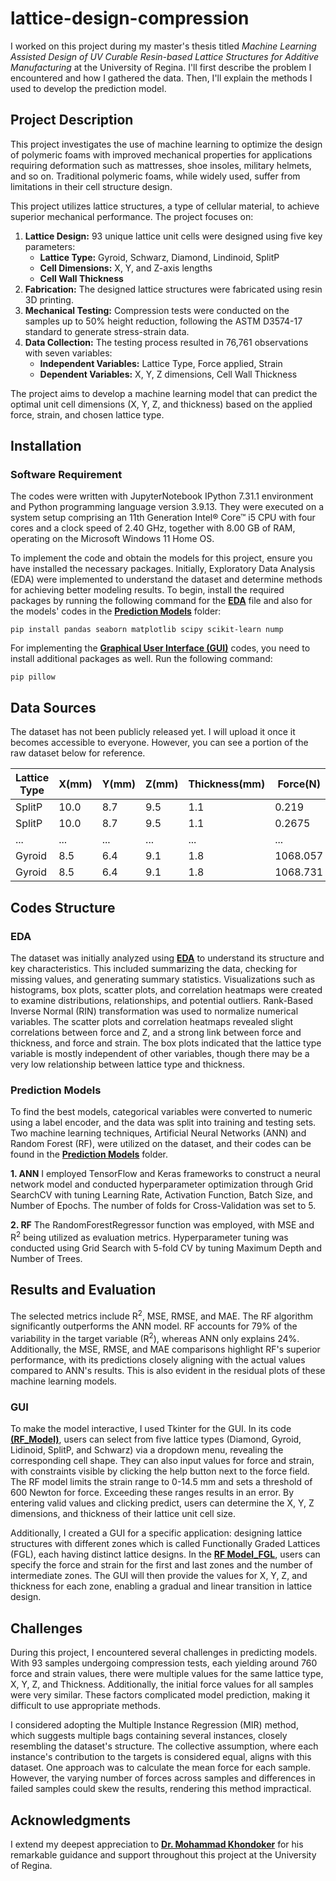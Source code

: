 # lattice-design-compression
I worked on this project during my master's thesis titled *Machine Learning Assisted Design of UV Curable Resin-based Lattice Structures for Additive Manufacturing* at the University of Regina. I'll first describe the problem I encountered and how I gathered the data. Then, I'll explain the methods I used to develop the prediction model.

## Project Description
This project investigates the use of machine learning to optimize the design of polymeric foams with improved mechanical properties for applications requiring deformation such as mattresses, shoe insoles, military helmets, and so on. Traditional polymeric foams, while widely used, suffer from limitations in their cell structure design.

This project utilizes lattice structures, a type of cellular material, to achieve superior mechanical performance. The project focuses on:

1. **Lattice Design:**  93 unique lattice unit cells were designed using five key parameters:
   - **Lattice Type:** Gyroid, Schwarz, Diamond, Lindinoid, SplitP
   - **Cell Dimensions:** X, Y, and Z-axis lengths
   - **Cell Wall Thickness**
2. **Fabrication:**  The designed lattice structures were fabricated using resin 3D printing.
3. **Mechanical Testing:**  Compression tests were conducted on the samples up to 50% height reduction, following the ASTM D3574-17 standard to generate stress-strain data.
4. **Data Collection:**  The testing process resulted in 76,761 observations with seven variables:
   - **Independent Variables:** Lattice Type, Force applied, Strain
   - **Dependent Variables:** X, Y, Z dimensions, Cell Wall Thickness

The project aims to develop a machine learning model that can predict the optimal unit cell dimensions (X, Y, Z, and thickness) based on the applied force, strain, and chosen lattice type.

## Installation
### Software Requirement
The codes were written with JupyterNotebook IPython 7.31.1 environment and Python programming language version 3.9.13. They were executed on a system setup comprising an 11th Generation Intel® Core™ i5 CPU with four cores and a clock speed of 2.40 GHz, together with 8.00 GB of RAM, operating on the Microsoft Windows 11 Home OS.

To implement the code and obtain the models for this project, ensure you have installed the necessary packages. Initially, Exploratory Data Analysis (EDA) were implemented to understand the dataset and determine methods for achieving better modeling results. To begin, install the required packages by running the following command for the [**EDA**](https://github.com/javadho/lattice-design-compression/blob/main/Descriptive%20Statistics.ipynb) file and also for the models' codes in the [**Prediction Models**](https://github.com/javadho/lattice-design-compression/tree/614c1bdcd45b8edd737942777cf30cfd7b110f03/Prediction%20Models) folder:

`pip install pandas seaborn matplotlib scipy scikit-learn nump`

For implementing the [**Graphical User Interface (GUI)**](https://github.com/javadho/lattice-design-compression/tree/614c1bdcd45b8edd737942777cf30cfd7b110f03/GUI) codes, you need to install additional packages as well. Run the following command:

`pip pillow`

## Data Sources
The dataset has not been publicly released yet. I will upload it once it becomes accessible to everyone. However, you can see a portion of the raw dataset below for reference.

|Lattice Type |      X(mm)  |      Y(mm)  |  Z(mm)      |Thickness(mm)| Force(N)    | Strain(mm)  |
| ----------- | ----------- | ----------- | ----------- | ----------- | ----------- | ----------- |
| SplitP      | 10.0        |      8.7    |      9.5    |      1.1    |      0.219  |      0.0001 | 
| SplitP      | 10.0        |      8.7    |      9.5    |      1.1    |      0.2675 |      0.0023 | 
| ...         | ...         |      ...    |      ...    |      ...    |      ...    |      ...    | 
| Gyroid      | 8.5         |      6.4    |      9.1    |      1.8    |    1068.057 |     14.4929 | 
| Gyroid      | 8.5         |      6.4    |      9.1    |      1.8    |    1068.731 |     14.5004 | 

## Codes Structure

### EDA
The dataset was initially analyzed using [**EDA**](https://github.com/javadho/lattice-design-compression/blob/main/Descriptive%20Statistics.ipynb) to understand its structure and key characteristics. This included summarizing the data, checking for missing values, and generating summary statistics. Visualizations such as histograms, box plots, scatter plots, and correlation heatmaps were created to examine distributions, relationships, and potential outliers. Rank-Based Inverse Normal (RIN) transformation was used to normalize numerical variables. The scatter plots and correlation heatmaps revealed slight correlations between force and Z, and a strong link between force and thickness, and force and strain. The box plots indicated that the lattice type variable is mostly independent of other variables, though there may be a very low relationship between lattice type and thickness.

### Prediction Models

To find the best models, categorical variables were converted to numeric using a label encoder, and the data was split into training and testing sets. Two machine learning techniques, Artificial Neural Networks (ANN) and Random Forest (RF), were utilized on the dataset, and their codes can be found in the [**Prediction Models**](https://github.com/javadho/lattice-design-compression/tree/614c1bdcd45b8edd737942777cf30cfd7b110f03/Prediction%20Models) folder.

**1. ANN**
I employed TensorFlow and Keras frameworks to construct a neural network model and conducted hyperparameter optimization through Grid SearchCV with tuning Learning Rate, Activation Function, Batch Size, and Number of Epochs. The number of folds for Cross-Validation was set to 5.

**2. RF**
The RandomForestRegressor function was employed, with MSE and R<sup>2</sup> being utilized as evaluation metrics. Hyperparameter tuning was conducted using Grid Search with 5-fold CV by tuning Maximum Depth and Number of Trees.

## Results and Evaluation
The selected metrics include R<sup>2</sup>, MSE, RMSE, and MAE. The RF algorithm significantly outperforms the ANN model. RF accounts for 79% of the variability in the target variable (R<sup>2</sup>), whereas ANN only explains 24%. Additionally, the MSE, RMSE, and MAE comparisons highlight RF's superior performance, with its predictions closely aligning with the actual values compared to ANN's results. This is also evident in the residual plots of these machine learning models.

### GUI
To make the model interactive, I used Tkinter for the GUI. In its code [**(RF_Model)**](https://github.com/javadho/lattice-design-compression/blob/a064b0afedf13e4377ad4b9edc7ee44547fed1b4/GUI/GUI_RF%20Model.ipynb), users can select from five lattice types (Diamond, Gyroid, Lidinoid, SplitP, and Schwarz) via a dropdown menu, revealing the corresponding cell shape. They can also input values for force and strain, with constraints visible by clicking the help button next to the force field. The RF model limits the strain range to 0-14.5 mm and sets a threshold of 600 Newton for force. Exceeding these ranges results in an error. By entering valid values and clicking predict, users can determine the X, Y, Z dimensions, and thickness of their lattice unit cell size.

Additionally, I created a GUI for a specific application: designing lattice structures with different zones which is called Functionally Graded Lattices (FGL), each having distinct lattice designs. In the [**RF Model_FGL**](https://github.com/javadho/lattice-design-compression/blob/a064b0afedf13e4377ad4b9edc7ee44547fed1b4/GUI/GUI_RF%20Model_FGL.ipynb), users can specify the force and strain for the first and last zones and the number of intermediate zones. The GUI will then provide the values for X, Y, Z, and thickness for each zone, enabling a gradual and linear transition in lattice design.

## Challenges
During this project, I encountered several challenges in predicting models. With 93 samples undergoing compression tests, each yielding around 760 force and strain values, there were multiple values for the same lattice type, X, Y, Z, and Thickness. Additionally, the initial force values for all samples were very similar. These factors complicated model prediction, making it difficult to use appropriate methods.

I considered adopting the Multiple Instance Regression (MIR) method, which suggests multiple bags containing several instances, closely resembling the dataset's structure. The collective assumption, where each instance's contribution to the targets is considered equal, aligns with this dataset. One approach was to calculate the mean force for each sample. However, the varying number of forces across samples and differences in failed samples could skew the results, rendering this method impractical.

## Acknowledgments

I extend my deepest appreciation to [**Dr. Mohammad Khondoker**](https://www.linkedin.com/in/mahkhondoker?lipi=urn%3Ali%3Apage%3Ad_flagship3_profile_view_base_contact_details%3B4wZ2dApeSrKGZjZsPtEGOg%3D%3D) for his remarkable guidance and support throughout this project at the University of Regina.
